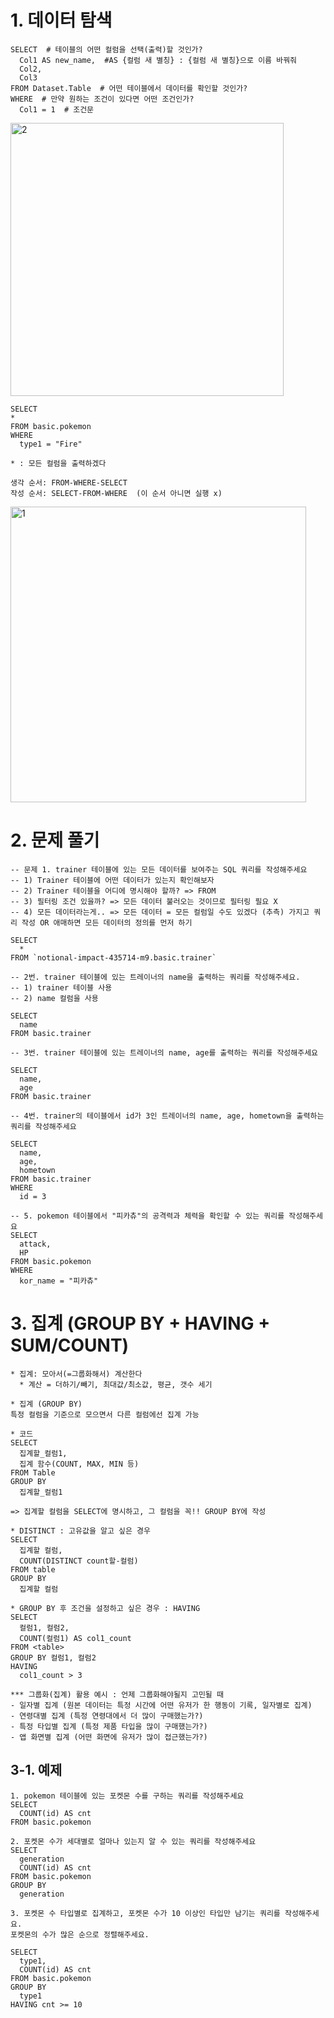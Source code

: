 # 1. 데이터 탐색
```
SELECT  # 테이블의 어떤 컬럼을 선택(출력)할 것인가?
  Col1 AS new_name,  #AS {컬럼 새 별칭} : {컬럼 새 별칭}으로 이름 바꿔줘
  Col2,
  Col3
FROM Dataset.Table  # 어떤 테이블에서 데이터를 확인할 것인가?
WHERE  # 만약 원하는 조건이 있다면 어떤 조건인가?
  Col1 = 1  # 조건문
```

<img width="437" alt="2" src="https://github.com/user-attachments/assets/420e9d82-c256-4bd8-b02f-bbfc47c3cbf2">

```
SELECT
*
FROM basic.pokemon
WHERE
  type1 = "Fire"

* : 모든 컬럼을 출력하겠다
```

```
생각 순서: FROM-WHERE-SELECT
작성 순서: SELECT-FROM-WHERE  (이 순서 아니면 실행 x)
```

<img width="473" alt="1" src="https://github.com/user-attachments/assets/50a76048-0ce5-4e1c-a3a4-79b782ccb11e">

# 2. 문제 풀기
```
-- 문제 1. trainer 테이블에 있는 모든 데이터를 보여주는 SQL 쿼리를 작성해주세요
-- 1) Trainer 테이블에 어떤 데이터가 있는지 확인해보자
-- 2) Trainer 테이블을 어디에 명시해야 할까? => FROM
-- 3) 필터링 조건 있을까? => 모든 데이터 불러오는 것이므로 필터링 필요 X
-- 4) 모든 데이터라는게.. => 모든 데이터 = 모든 컬럼일 수도 있겠다 (추측) 가지고 쿼리 작성 OR 애매하면 모든 데이터의 정의를 먼저 하기

SELECT  
  *
FROM `notional-impact-435714-m9.basic.trainer` 
```

```
-- 2번. trainer 테이블에 있는 트레이너의 name을 출력하는 쿼리를 작성해주세요.
-- 1) trainer 테이블 사용
-- 2) name 컬럼을 사용

SELECT
  name
FROM basic.trainer
```

```
-- 3번. trainer 테이블에 있는 트레이너의 name, age를 출력하는 쿼리를 작성해주세요

SELECT
  name,
  age
FROM basic.trainer
```

```
-- 4번. trainer의 테이블에서 id가 3인 트레이너의 name, age, hometown을 출력하는 쿼리를 작성해주세요

SELECT
  name,
  age,
  hometown
FROM basic.trainer
WHERE 
  id = 3
```

```
-- 5. pokemon 테이블에서 "피카츄"의 공격력과 체력을 확인할 수 있는 쿼리를 작성해주세요
SELECT
  attack,
  HP
FROM basic.pokemon
WHERE
  kor_name = "피카츄"
```

# 3. 집계 (GROUP BY + HAVING + SUM/COUNT)
```
* 집계: 모아서(=그룹화해서) 계산한다
  * 계산 = 더하기/빼기, 최대값/최소값, 평균, 갯수 세기

* 집계 (GROUP BY)
특정 컬럼을 기준으로 모으면서 다른 컬럼에선 집계 가능

* 코드
SELECT
  집계할_컬럼1,
  집계 함수(COUNT, MAX, MIN 등)
FROM Table
GROUP BY
  집계할_컬럼1

=> 집계할 컬럼을 SELECT에 명시하고, 그 컬럼을 꼭!! GROUP BY에 작성

```


```
* DISTINCT : 고유값을 알고 싶은 경우
SELECT
  집계할 컬럼,
  COUNT(DISTINCT count할-컬럼)
FROM table
GROUP BY
  집계할 컬럼
```

```
* GROUP BY 후 조건을 설정하고 싶은 경우 : HAVING
SELECT
  컬럼1, 컬럼2,
  COUNT(컬럼1) AS col1_count
FROM <table>
GROUP BY 컬럼1, 컬럼2
HAVING
  col1_count > 3
```

```
*** 그룹화(집계) 활용 예시 : 언제 그룹화해야될지 고민될 때
- 일자별 집계 (원본 데이터는 특정 시간에 어떤 유저가 한 행동이 기록, 일자별로 집계)
- 연령대별 집계 (특정 연령대에서 더 많이 구매했는가?)
- 특정 타입별 집계 (특정 제품 타입을 많이 구매했는가?)
- 앱 화면별 집계 (어떤 화면에 유저가 많이 접근했는가?)
```

## 3-1. 예제
```
1. pokemon 테이블에 있는 포켓몬 수를 구하는 쿼리를 작성해주세요
SELECT
  COUNT(id) AS cnt
FROM basic.pokemon
```

```
2. 포켓몬 수가 세대별로 얼마나 있는지 알 수 있는 쿼리를 작성해주세요
SELECT
  generation
  COUNT(id) AS cnt
FROM basic.pokemon
GROUP BY
  generation
```

```
3. 포켓몬 수 타입별로 집계하고, 포켓몬 수가 10 이상인 타입만 남기는 쿼리를 작성해주세요.
포켓몬의 수가 많은 순으로 정렬해주세요.

SELECT
  type1,
  COUNT(id) AS cnt
FROM basic.pokemon
GROUP BY
  type1
HAVING cnt >= 10
```
